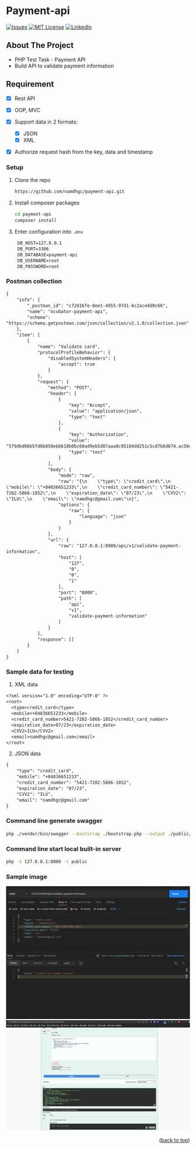 # Payment-api

<div id="top"></div>
<!--
*** Thanks for checking out the Best-README-Template. If you have a suggestion
*** that would make this better, please fork the repo and create a pull request
*** or simply open an issue with the tag "enhancement".
*** Don't forget to give the project a star!
*** Thanks again! Now go create something AMAZING! :D
-->



<!-- PROJECT SHIELDS -->
<!--
*** I'm using markdown "reference style" links for readability.
*** Reference links are enclosed in brackets [ ] instead of parentheses ( ).
*** See the bottom of this document for the declaration of the reference variables
*** for contributors-url, forks-url, etc. This is an optional, concise syntax you may use.
*** https://www.markdownguide.org/basic-syntax/#reference-style-links
-->
[![Issues][issues-shield]][issues-url]
[![MIT License][license-shield]][license-url]
[![LinkedIn][linkedin-shield]][linkedin-url]

<!-- ABOUT THE PROJECT -->
## About The Project
* PHP Test Task - Payment API
* Build API to validate payment information



<!-- Requirement -->
## Requirement
- [x] Rest API
- [x] OOP, MVC
- [x] Support data in 2 formats:
    - [x] JSON
    - [x] XML
- [x] Authorize request hash from the key, data and timestamp



### Setup

1. Clone the repo
   ```sh
   https://github.com/namdhgc/payment-api.git
   ```
2. Install composer packages
   ```sh
   cd payment-api
   composer install
   ```
3. Enter configuration into `.env` 
   ```
    DB_HOST=127.0.0.1
    DB_PORT=3306
    DB_DATABASE=payment-api
    DB_USERNAME=root
    DB_PASSWORD=root
   ```



### Postman collection
```
{
	"info": {
		"_postman_id": "c72d16fe-8ee1-4855-97d1-6c2ace4d0c66",
		"name": "ocubator-payment-api",
		"schema": "https://schema.getpostman.com/json/collection/v2.1.0/collection.json"
	},
	"item": [
		{
			"name": "Validate card",
			"protocolProfileBehavior": {
				"disabledSystemHeaders": {
					"accept": true
				}
			},
			"request": {
				"method": "POST",
				"header": [
					{
						"key": "Accept",
						"value": "application/json",
						"type": "text"
					},
					{
						"key": "Authorization",
						"value": "579dbd06b5fd8b850ebb618b0bc60ad9eb5d07aaa8c95184dd251c5cd7b6d674.ac56d2314f002b1bb8e72dcace35b1805d7e58bda6033ebfbf7c35f35df4d24e.b90f92fa3b6acb8c9b0124989d587dfad3bb7c31b526a7b3eac17bc593d44300",
						"type": "text"
					}
				],
				"body": {
					"mode": "raw",
					"raw": "{\n    \"type\": \"credit_card\",\n    \"mobile\": \"+84836651233\",\n    \"credit_card_number\": \"5421-7202-5866-1852\",\n    \"expiration_date\": \"07/23\",\n    \"CVV2\": \"ILU\",\n    \"email\": \"namdhgc@gmail.com\"\n}",
					"options": {
						"raw": {
							"language": "json"
						}
					}
				},
				"url": {
					"raw": "127.0.0.1:8000/api/v1/validate-payment-information",
					"host": [
						"127",
						"0",
						"0",
						"1"
					],
					"port": "8000",
					"path": [
						"api",
						"v1",
						"validate-payment-information"
					]
				}
			},
			"response": []
		}
	]
}
```



### Sample data for testing
1. XML data
```
<?xml version="1.0" encoding="UTF-8" ?>
<root>
  <type>credit_card</type>
  <mobile>+84836651233</mobile>
  <credit_card_number>5421-7202-5866-1852</credit_card_number>
  <expiration_date>07/23</expiration_date>
  <CVV2>ILU</CVV2>
  <email>namdhgc@gmail.com</email>
</root>
```

2. JSON data
```
{
    "type": "credit_card",
    "mobile": "+84836651233",
    "credit_card_number": "5421-7202-5866-1852",
    "expiration_date": "07/23",
    "CVV2": "ILU",
    "email": "namdhgc@gmail.com"
}
```



### Command line generate swagger
```sh
php ./vendor/bin/swagger --bootstrap ./bootstrap.php --output ./public/swagger ./swagger-v1.php ./src/Controllers
```



### Command line start local built-in server
```sh
php -S 127.0.0.1:8000 -t public
```



### Sample image
![Alt text](./images/postman_example.png?raw=true "postman_example")
![Alt text](./images/swagger_example.png?raw=true "swagger_example")



<p align="right">(<a href="#top">back to top</a>)</p>

[contributors-url]: https://github.com/namdhgc
[issues-url]: https://github.com/namdhgc
[license-url]: https://github.com/othneildrew/Best-README-Template/blob/master/LICENSE.txt
[linkedin-url]: https://www.linkedin.com/in/%C4%91inh-nam-52b3b711a/


[issues-shield]: https://img.shields.io/github/issues/othneildrew/Best-README-Template.svg?style=for-the-badge
[license-shield]: https://img.shields.io/github/license/othneildrew/Best-README-Template.svg?style=for-the-badge
[contributors-shield]: https://img.shields.io/github/contributors/othneildrew/Best-README-Template.svg?style=for-the-badge
[linkedin-shield]: https://img.shields.io/badge/-LinkedIn-black.svg?style=for-the-badge&logo=linkedin&colorB=555
